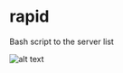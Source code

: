 rapid
=====

Bash script to the server list


![alt text](https://github.com/grzegorzgg/rapid/master/assets/sreenRapid.png "Logo Title Text 1")

